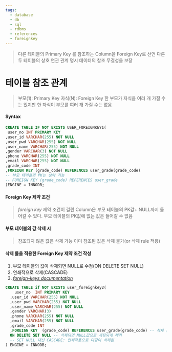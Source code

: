 ```yaml
---
tags:
  - database
  - db
  - sql
  - rdbms
  - references
  - foreignkey
---
```

> 다른 테이블의 Primary Key 를 참조하는 Column을 Foreign Key로 선언
> 다른 두 테이블의 상호 연관 관계 명시 
> 데이터의 참조 무결성을 보장


# 테이블 참조 관계
> 부모(1): Primary  Key 
> 자식(N): Foreign Key
> 한 부모가 자식을 여러 개 가질 수는 있지만 한 자식이 부모를 여러 개 가질 수는 없음

#### Syntax

```SQL
CREATE TABLE IF NOT EXISTS USER_FOREIGNKEY1(
 user_no INT PRIMARY KEY
,user_id VARCHAR(255) NOT NULL
,user_pwd VARCHAR(255) NOT NULL
,user_name VARCHAR(255) NOT NULL
,gender VARCHAR(3) NOT NULL
,phone VARCHAR(255) NOT NULL
,email VARCHAR(255) NOT NULL
,grade_code INT
,FOREIGN KEY (grade_code) REFERENCES user_grade(grade_code)
-- 부모 테이블의 PK는 생략 가능 
-- FOREIGN KEY (grade_code) REFERENCES user_grade
)ENGINE = INNODB;
```


#### Foreign Key 제약 조건
> _foreign key_ 제약 조건이 걸린 Column은 부모 테이블의 PK값+ NULL까지 들어갈 수 있다. 
> 부모 테이블의 PK값에 없는 값은 들어갈 수 없음
#### 부모 테이블의 값 삭제 시
> 참조되지 않은 값은 삭제 가능
> 이미 참조된 값은 삭제 불가(or 삭제 rule 적용)


#### 삭제 룰을 적용한 Foreign Key 제약 조건 작성

1. 부모 테이블의 값이 삭제되면 NULL로 수정(ON DELETE SET NULL)
2. 연쇄적으로 삭제(CASCADE)
3. [_foreign-keys documentation_](https://mariadb.com/kb/en/foreign-keys/)

```SQL
CREATE TABLE if NOT EXISTS user_foreignkey2(
	user_no  INT PRIMARY KEY 
  ,user_id VARCHAR(255) NOT NULL
  ,user_pwd VARCHAR(255) NOT NULL
  ,user_name VARCHAR(255) NOT NULL
  ,gender VARCHAR(3) 
  ,phone VARCHAR(255) NOT NULL
  ,email VARCHAR(255) NOT NULL
  ,grade_code INT
  ,FOREIGN KEY  (grade_code) REFERENCES user_grade(grade_code) -- 삭제 룰 추가
  ON DELETE SET NULL -- 삭제되면 NULL값으로 세팅되게 해라 
  -- SET NULL 대신 CASCADE: 연쇄작용으로 다같이 삭제됨
) ENGINE = INNODB;
```





